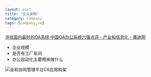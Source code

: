 ```yaml
---
layout: post
title: "企业架构"
category: Company
tags: [company,oa]
--- 
```


[寻找国内最好的OA系统 中国OA办公系统六强点评 - 产业和信息化 - 赛迪网](http://miit.ccidnet.com/art/32927/20131016/5216843_1.html)

- 企业规模
- 是否有工厂车间
- 办公自动化主要用来做什么

![金和协同管理平台C6应用构架](http://www.jinher.com/uploadfile/2011/0429/20110429020015230.png "金和协同管理平台C6应用构架")


